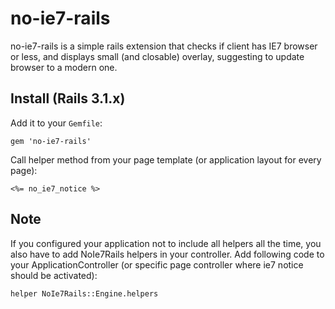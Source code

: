 no-ie7-rails
=

no-ie7-rails is a simple rails extension that checks if client has IE7 browser or less, and displays small (and closable) overlay, suggesting to update browser to a modern one.


Install (Rails 3.1.x)
-

Add it to your `Gemfile`:

    gem 'no-ie7-rails'

Call helper method from your page template (or application layout for every page):

    <%= no_ie7_notice %>

Note
-

If you configured your application not to include all helpers all the time, you also have to add NoIe7Rails helpers in your controller. Add following code to your ApplicationController (or specific page controller where ie7 notice should be activated):


    helper NoIe7Rails::Engine.helpers

